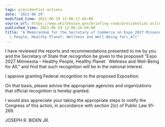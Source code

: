 ```yaml
---
tags: presidential-actions
date: '2021-06-29'
modified_time: 2021-06-29 12:06:17-04:00
source_url: https://www.whitehouse.gov/briefing-room/presidential-actions/2021/06/29/a-memorandum-for-the-secretary-of-commerce-on-expo-2027-minnesota-healthy-people-healthy-planet-wellness-and-well-being-for-all/
published_time: 2021-06-29 12:06:16-04:00
title: "A Memorandum for the Secretary of Commerce on Expo 2027 Minnesota \u2013 Healthy\
  \ People, Healthy Planet: Wellness and Well-Being for\_All"
---
```

 
I have reviewed the reports and recommendations presented to me by you
and the Secretary of State that recognition be given to the proposed
“Expo 2027 Minnesota – Healthy People, Healthy Planet:  Wellness and
Well-Being for All,” and find that such recognition will be in the
national interest.  
  
I approve granting Federal recognition to the proposed Exposition.  
  
On that basis, please advise the appropriate agencies and organizations
that official recognition is hereby granted.  
  
I would also appreciate your taking the appropriate steps to notify the
Congress of this action, in accordance with section 2(c) of Public Law
91-269.

JOSEPH R. BIDEN JR.

